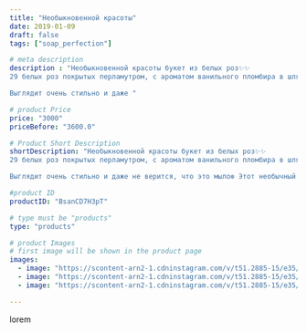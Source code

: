 ```yaml
---
title: "Необыкновенной красоты"
date: 2019-01-09
draft: false
tags: ["soap_perfection"]

# meta description
description : "Необыкновенной красоты букет из белых роз✨✨
29 белых роз покрытых перламутром, с ароматом ванильного пломбира в шляпной коробке!

Выглядит очень стильно и даже "

# product Price
price: "3000"
priceBefore: "3600.0"

# Product Short Description
shortDescription: "Необыкновенной красоты букет из белых роз✨✨
29 белых роз покрытых перламутром, с ароматом ванильного пломбира в шляпной коробке!

Выглядит очень стильно и даже не верится, что это мыло❇️ Этот необычный букет был изготовлен для прекрасной девушки @kristina951304, спасибо за доверие!"

#product ID
productID: "BsanCD7H3pT"

# type must be "products"
type: "products"

# product Images
# first image will be shown in the product page
images:
  - image: "https://scontent-arn2-1.cdninstagram.com/v/t51.2885-15/e35/47694648_2018455488245171_1781204670799386184_n.jpg?se=7&tp=1&_nc_ht=scontent-arn2-1.cdninstagram.com&_nc_cat=111&_nc_ohc=IKJSuQGqS0oAX8chFnh&oh=4644aa6ed16da87761e6e7a16efe7d05&oe=606B4C89&ig_cache_key=MTk1MzA0NTA1MDA3NjExOTUwNA%3D%3D.2"
  - image: "https://scontent-arn2-1.cdninstagram.com/v/t51.2885-15/e35/47585878_647466212334594_5311245112612757317_n.jpg?se=7&tp=1&_nc_ht=scontent-arn2-1.cdninstagram.com&_nc_cat=106&_nc_ohc=X-L_t3XmRXsAX868CpA&oh=ce7adef26e21ef603762526cb6bb73ea&oe=606D760C&ig_cache_key=MTk1MzA0NTA1MDA2NzYyODk3OA%3D%3D.2"
  - image: "https://scontent-arn2-1.cdninstagram.com/v/t51.2885-15/e35/49496081_362163617695701_8622792501945698871_n.jpg?se=7&tp=1&_nc_ht=scontent-arn2-1.cdninstagram.com&_nc_cat=109&_nc_ohc=vcx8EigOB5UAX8B4Ooy&oh=aca7b66a7cff7d49a9b65d335c4d4fe9&oe=606D7A1F&ig_cache_key=MTk1MzA0NTA1MDA1MDk0NjIyNg%3D%3D.2"

---
```

lorem
